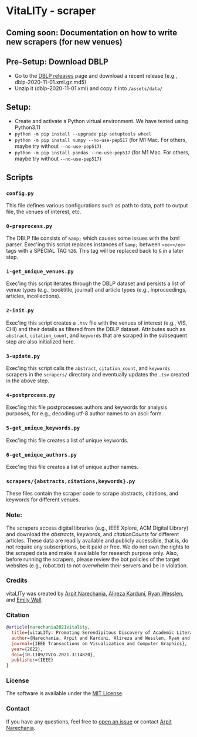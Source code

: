 # VitaLITy - scraper

## Coming soon: Documentation on how to write new scrapers (for new venues)

## Pre-Setup: Download DBLP
- Go to the [DBLP releases](https://dblp.org/xml/release/) page and download a recent release (e.g., dblp-2020-11-01.xml.gz.md5) 
- Unzip it (dblp-2020-11-01.xml) and copy it into `/assets/data/`

## Setup:
- Create and activate a Python virtual environment. We have tested using Python3.11
- `python -m pip install --upgrade pip setuptools wheel`
- `python -m pip install numpy --no-use-pep517` (for M1 Mac. For others, maybe try without `--no-use-pep517`)
- `python -m pip install pandas --no-use-pep517` (for M1 Mac. For others, maybe try without `--no-use-pep517`)

## Scripts

### `config.py`
This file defines various configurations such as path to data, path to output file, the venues of interest, etc.

### `0-preprocess.py`
The DBLP file consists of `&amp;` which causes some issues with the lxml parser. Exec'ing this script replaces instances of `&amp;` between `<ee></ee>` tags with a SPECIAL TAG `%26`. This tag will be replaced back to `&` in a later step.

### `1-get_unique_venues.py`
Exec'ing this script iterates through the DBLP dataset and persists a list of venue types (e.g., booktitle, journal) and article types (e.g., inproceedings, articles, incollections).

### `2-init.py`
Exec'ing this script creates a `.tsv` file with the venues of interest (e.g., VIS, CHI) and their details as filtered from the DBLP dataset. Attributes such as `abstract`, `citation_count`, and `keywords` that are scraped in the subsequent step are also initialized here.

### `3-update.py`
Exec'ing this script calls the `abstract`, `citation_count`, and `keywords` scrapers in the `scrapers/` directory and eventually updates the `.tsv` created in the above step.

### `4-postprocess.py`
Exec'ing this file postprocesses authors and keywords for analysis purposes, for e.g., decoding utf-8 author names to an ascii form. 

### `5-get_unique_keywords.py`
Exec'ing this file creates a list of unique keywords.

### `6-get_unique_authors.py`
Exec'ing this file creates a list of unique author names.

### `scrapers/{abstracts,citations,keywords}.py`
These files contain the scraper code to scrape abstracts, citations, and keywords for different venues.


### Note: 
The scrapers access digital libraries (e.g., IEEE Xplore, ACM Digital Library) and download the _abstracts_, _keywords_, and _citationCounts_ for different articles. These data are readily available  and publicly accessible, that is, do not require any subscriptions, be it paid or free. We do not own the rights to the scraped data and make it available for research purpose only. Also, before running the scrapers, please review the bot policies of the target websites (e.g., robot.txt) to not overwhelm their servers and be in violation.


### Credits
vitaLITy was created by 
<a target="_blank" href="https://arpitnarechania.github.io">Arpit Narechania</a>, <a target="_blank" href="https://www.karduni.com/">Alireza Karduni</a>, <a target="_blank" href="https://wesslen.netlify.app/">Ryan Wesslen</a>, and <a target="_blank" href="https://emilywall.github.io/">Emily Wall</a>.


### Citation
```bibTeX
@article{narechania2021vitality,
  title={vitaLITy: Promoting Serendipitous Discovery of Academic Literature with Transformers \& Visual Analytics},
  author={Narechania, Arpit and Karduni, Alireza and Wesslen, Ryan and Wall, Emily},
  journal={IEEE Transactions on Visualization and Computer Graphics},
  year={2022},
  doi={10.1109/TVCG.2021.3114820},
  publisher={IEEE}
}
```

### License
The software is available under the [MIT License](https://github.com/vitality-vis/scraper/blob/master/LICENSE).


### Contact
If you have any questions, feel free to [open an issue](https://github.com/vitality-vis/scraper/issues/new/choose) or contact [Arpit Narechania](https://narechania.com).
